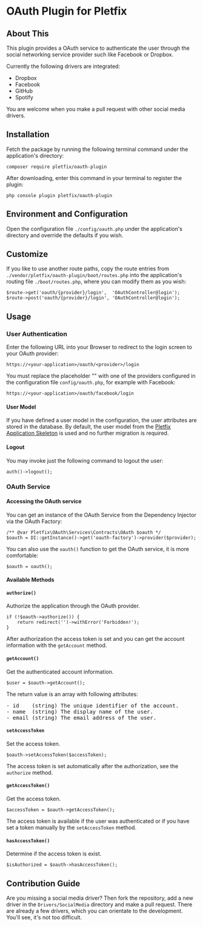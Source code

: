 # OAuth Plugin for Pletfix

## About This

This plugin provides a OAuth service to authenticate the user through the social networking service provider such like 
Facebook or Dropbox.

Currently the following drivers are integrated:

- Dropbox
- Facebook
- GitHub
- Spotify

You are welcome when you make a pull request with other social media drivers.

## Installation 

Fetch the package by running the following terminal command under the application's directory:

    composer require pletfix/oauth-plugin

After downloading, enter this command in your terminal to register the plugin:

    php console plugin pletfix/oauth-plugin 

## Environment and Configuration
    
Open the configuration file `./config/oauth.php` under the application's directory and override the defaults if you wish.
   
## Customize
        
If you like to use another route paths, copy the route entries from `./vendor/pletfix/oauth-plugin/boot/routes.php` 
into the application's routing file `./boot/routes.php`, where you can modify them as you wish:

    $route->get('oauth/{provider}/login',  'OAuthController@login');
    $route->post('oauth/{provider}/login', 'OAuthController@login');
     
## Usage

### User Authentication

Enter the following URL into your Browser to redirect to the login screen to your OAuth provider:

    https://<your-application>/oauth/<provider>/login
    
You must replace the placeholder "<provider>" with one of the providers configured in the configuration file `config/oauth.php`,
for example with Facebook:
    
    https://<your-application>/oauth/facebook/login

#### User Model

If you have defined a user model in the configuration, the user attributes are stored in the database.
By default, the user model from the [Pletfix Application Skeleton](https://github.com/pletfix/app) is used and no 
further migration is required.

#### Logout

You may invoke just the following command to logout the user: 
 
    auth()->logout();

### OAuth Service

#### Accessing the OAuth service

You can get an instance of the OAuth Service from the Dependency Injector via the OAuth Factory:

    /** @var Pletfix\OAuth\Services\Contracts\OAuth $oauth */
    $oauth = DI::getInstance()->get('oauth-factory')->provider($provider);
    
You can also use the `oauth()` function to get the OAuth service, it is more comfortable:
       
    $oauth = oauth();

#### Available Methods

#### `authorize()`

Authorize the application through the OAuth provider.

    if (!$oauth->authorize()) {
        return redirect('')->withError('Forbidden!');
    }
    
After authorization the access token is set and you can get the account information with the `getAccount` method.  

#### `getAccount()`

Get the authenticated account information.

    $user = $oauth->getAccount();
    
The return value is an array with following attributes:
<pre>
- id    (string) The unique identifier of the account.
- name  (string) The display name of the user.
- email (string) The email address of the user.
</pre>

#### `setAccessToken`

Set the access token. 

    $oauth->setAccessToken($accessToken);

The access token is set automatically after the authorization, see the `authorize` method.

#### `getAccessToken()`

Get the access token.

    $accessToken = $oauth->getAccessToken();

The access token is available if the user was authenticated or if you have set a token manually by the `setAccessToken` 
method.
 
#### `hasAccessToken()`

Determine if the access token is exist.
     
    $isAuthorized = $oauth->hasAccessToken();

## Contribution Guide

Are you missing a social media driver? Then fork the repository, add a new driver in the `Drivers/SocialMedia` directory 
and make a pull request. There are already a few drivers, which you can orientate to the development. You'll see, it's 
not too difficult. 
